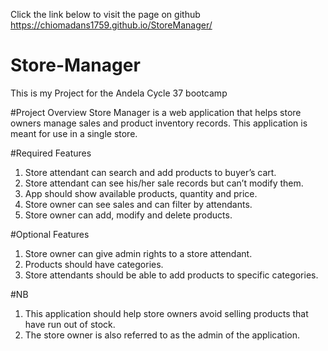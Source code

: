 Click the link below to visit the page on github
https://chiomadans1759.github.io/StoreManager/


# Store-Manager
This is my Project for the Andela Cycle 37 bootcamp

#Project Overview
Store Manager is a web application that helps store owners manage sales and product inventory
records. This application is meant for use in a single store.

#Required Features
1. Store attendant can search and add products to buyer’s cart.
2. Store attendant can see his/her sale records but can’t modify them.
3. App should show available products, quantity and price.
4. Store owner can see sales and can filter by attendants.
5. Store owner can add, modify and delete products.

#Optional Features
1. Store owner can give admin rights to a store attendant.
2. Products should have categories.
3. Store attendants should be able to add products to specific categories.

#NB
1. This application should help store owners avoid selling products that have run out of
stock.
2. The store owner is also referred to as the admin of the application.
